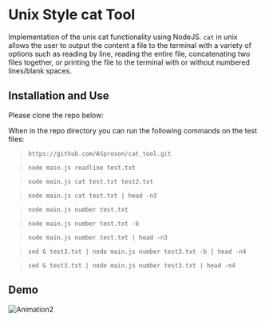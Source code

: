 # Unix Style cat Tool

Implementation of the unix cat functionality using NodeJS. `cat` in unix allows the user to output the content a file to the terminal with a variety of options such as reading by line, reading the entire file, concatenating two files together, or printing the file to the terminal with or without numbered lines/blank spaces.

## Installation and Use

Please clone the repo below:

When in the repo directory you can run the following commands on the test files:

> `https://github.com/ASproson/cat_tool.git`

> `node main.js readline test.txt`

> `node main.js cat test.txt test2.txt`

> `node main.js cat test.txt | head -n3`

> `node main.js number test.txt`

> `node main.js number test.txt -b`

> `node main.js number test.txt | head -n3`

> `sed G test3.txt | node main.js number test3.txt -b | head -n4`

> `sed G test3.txt | node main.js number test3.txt | head -n4`

## Demo

![Animation2](https://github.com/ASproson/cat_tool/assets/77736272/e603ecb1-556a-41c4-ae3e-eba0d1634517)
